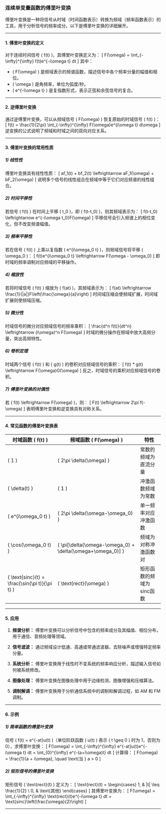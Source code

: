 ### **连续单变量函数的傅里叶变换**

傅里叶变换是一种将信号从时域（时间函数表示）转换为频域（频率函数表示）的工具，用于分析信号的频率成分。以下是傅里叶变换的详细展开。

---

#### **1. 傅里叶变换的定义**
对于连续时间信号 \( f(t) \)，其傅里叶变换定义为：
\[
F(\omega) = \int_{-\infty}^{\infty} f(t)e^{-i\omega t} dt
\]
其中：
- \( F(\omega) \) 是频域表示的频谱函数，描述信号中各个频率分量的幅值和相位。
- \( \omega \) 是角频率，单位为弧度/秒。
- \( e^{-i\omega t} \) 是复指数形式，表示正弦和余弦信号的复合。

---

#### **2. 逆傅里叶变换**
通过逆傅里叶变换，可以从频域信号 \( F(\omega) \) 恢复原始的时域信号 \( f(t) \)：
\[
f(t) = \frac{1}{2\pi} \int_{-\infty}^{\infty} F(\omega)e^{i\omega t} d\omega
\]
逆变换的公式说明了频域和时域之间的双向对应关系。

---

#### **3. 傅里叶变换的常用性质**

##### **1) 线性性**
傅里叶变换具有线性性质：
\[
af_1(t) + bf_2(t) \leftrightarrow aF_1(\omega) + bF_2(\omega)
\]
说明多个信号的线性组合在频域中等于它们对应频谱的线性组合。

##### **2) 时间平移性**
若信号 \( f(t) \) 在时间上平移 \( t_0 \)，即 \( f(t-t_0) \)，则其频域表示为：
\[
f(t-t_0) \leftrightarrow e^{-i\omega t_0}F(\omega)
\]
平移信号会引入频谱上的相位变化，但不改变频谱幅值。

##### **3) 频率平移性**
若在信号 \( f(t) \) 上乘以复指数 \( e^{i\omega_0 t} \)，则频域信号将平移 \( \omega_0 \)：
\[
f(t)e^{i\omega_0 t} \leftrightarrow F(\omega - \omega_0)
\]
即时域的频率调制对应频域的平移操作。

##### **4) 缩放性**
若将时域信号 \( f(t) \) 缩放为 \( f(at) \)，其频域表示为：
\[
f(at) \leftrightarrow \frac{1}{|a|}F\left(\frac{\omega}{a}\right)
\]
时间域压缩会使频域扩展，时间域扩展则使频域压缩。

##### **5) 微分性**
时域信号的微分对应频域信号的频率乘积：
\[
\frac{d^n f(t)}{dt^n} \leftrightarrow (i\omega)^n F(\omega)
\]
时域的微分操作在频域中放大高频分量，突出高频特性。

##### **6) 卷积定理**
时域两个信号 \( f(t) \) 和 \( g(t) \) 的卷积对应频域信号的乘积：
\[
f(t) * g(t) \leftrightarrow F(\omega)G(\omega)
\]
反之，时域信号的乘积对应频域信号的卷积。

##### **7) 傅里叶变换的对偶性**
若 \( f(t) \leftrightarrow F(\omega) \)，则：
\[
F(t) \leftrightarrow 2\pi f(-\omega)
\]
表明傅里叶变换和逆变换具有对称关系。

---

#### **4. 常见函数的傅里叶变换表**

| 时域函数 \( f(t) \)                | 频域函数 \( F(\omega) \)              | 特性                       |
|-----------------------------------|-------------------------------------|--------------------------|
| \( 1 \)                          | \( 2\pi \delta(\omega) \)           | 常数的频域为直流分量       |
| \( \delta(t) \)                  | \( 1 \)                            | 冲激函数频域为常数         |
| \( e^{i\omega_0 t} \)            | \( 2\pi \delta(\omega-\omega_0) \)  | 单一频率对应冲激函数       |
| \( \cos(\omega_0 t) \)           | \( \pi[\delta(\omega-\omega_0) + \delta(\omega+\omega_0)] \) | 频域为对称冲激函数对       |
| \( \text{sinc}(t) = \frac{\sin(\pi t)}{\pi t} \) | \( \text{rect}(\omega) \) | 矩形函数的频域为sinc函数 |

---

#### **5. 应用**
1. **频谱分析：**
傅里叶变换可以分析信号中包含的频率成分及其幅值、相位分布，用于通信、音频处理等领域。

2. **信号滤波：**
通过频域设计低通、高通或带通滤波器，去除噪声或增强特定频率分量。

3. **系统分析：**
傅里叶变换用于线性时不变系统的频率响应分析，描述输入信号如何被系统修改。

4. **图像处理：**
傅里叶变换在图像处理中用于边缘检测、图像增强和压缩算法。

5. **调制解调：**
傅里叶变换用于分析通信系统中的调制和解调过程，如 AM 和 FM 调制。

---

#### **6. 示例**

##### **1) 简单函数的傅里叶变换**
信号 \( f(t) = e^{-at}u(t) \)（单位阶跃函数 \( u(t) \) 表示 \( t \geq 0 \) 时为 1，否则为 0），求傅里叶变换：
\[
F(\omega) = \int_{-\infty}^{\infty} e^{-at}u(t)e^{-i\omega t} dt = \int_{0}^{\infty} e^{-(a+i\omega)t} dt
\]
计算得：
\[
F(\omega) = \frac{1}{a + i\omega}, \quad \text{当 } a > 0
\]

##### **2) 矩形信号的傅里叶变换**
矩形信号 \( \text{rect}(t) \) 定义为：
\[
\text{rect}(t) = 
\begin{cases}
1, & |t| \leq \frac{1}{2} \\
0, & \text{其他}
\end{cases}
\]
其傅里叶变换为：
\[
F(\omega) = \int_{-\infty}^{\infty} \text{rect}(t)e^{-i\omega t} dt = \text{sinc}\left(\frac{\omega}{2}\right)
\]

---